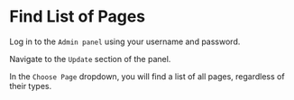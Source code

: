 # Find List of Pages

Log in to the `Admin panel` using your username and password.

Navigate to the `Update` section of the panel.

In the `Choose Page` dropdown, you will find a list of all pages, regardless of their types.


